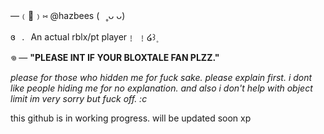 —﹙🐾﹚⑅   @hazbees   (⠀˳ᴗ ᴗ)

 ɞ⠀.⠀An actual rblx/pt player﹗ ﹗໒꒱۪


𖦹  — **"PLEASE INT IF YOUR BLOXTALE FAN PLZZ."**


*please for those who hidden me for fuck sake. please explain first. i dont like people hiding me for no explanation.*
*and also i don't help with object limit im very sorry but fuck off. :c*

this github is in working progress. will be updated soon xp
